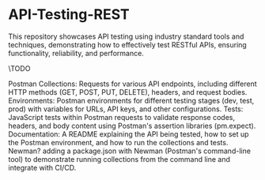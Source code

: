 # API-Testing-REST
This repository showcases API testing using industry standard tools and techniques, demonstrating how to effectively test RESTful APIs, ensuring functionality, reliability, and performance.


\\TODO

Postman Collections: Requests for various API endpoints, including different HTTP methods (GET, POST, PUT, DELETE), headers, and request bodies.
Environments: Postman environments for different testing stages (dev, test, prod) with variables for URLs, API keys, and other configurations.
Tests: JavaScript tests within Postman requests to validate response codes, headers, and body content using Postman's assertion libraries (pm.expect).
Documentation: A README explaining the API being tested, how to set up the Postman environment, and how to run the collections and tests.
Newman? adding a package.json with Newman (Postman's command-line tool) to demonstrate running collections from the command line and integrate with CI/CD.
